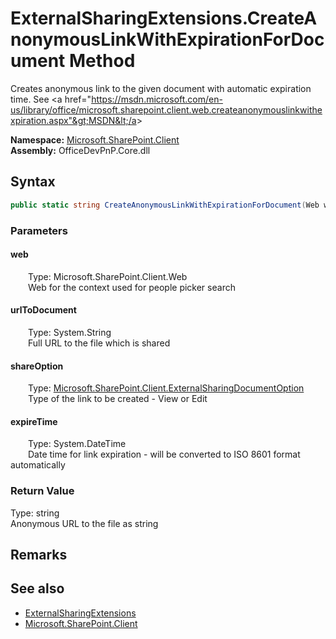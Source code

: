# ExternalSharingExtensions.CreateAnonymousLinkWithExpirationForDocument Method  
 Creates anonymous link to the given document with automatic expiration time. See &lt;a href="https://msdn.microsoft.com/en-us/library/office/microsoft.sharepoint.client.web.createanonymouslinkwithexpiration.aspx"&gt;MSDN&lt;/a&gt;  

**Namespace:** [Microsoft.SharePoint.Client](Microsoft.SharePoint.Client.md)  
**Assembly:** OfficeDevPnP.Core.dll  
## Syntax
```C#
public static string CreateAnonymousLinkWithExpirationForDocument(Web web, String urlToDocument, ExternalSharingDocumentOption shareOption, DateTime expireTime)
```
### Parameters
#### web  
&emsp;&emsp;Type: Microsoft.SharePoint.Client.Web  
&emsp;&emsp;Web for the context used for people picker search  

  

#### urlToDocument  
&emsp;&emsp;Type: System.String  
&emsp;&emsp;Full URL to the file which is shared  

  

#### shareOption  
&emsp;&emsp;Type: [Microsoft.SharePoint.Client.ExternalSharingDocumentOption](Microsoft.SharePoint.Client.ExternalSharingDocumentOption.md)  
&emsp;&emsp;Type of the link to be created - View or Edit  

  

#### expireTime  
&emsp;&emsp;Type: System.DateTime  
&emsp;&emsp;Date time for link expiration - will be converted to ISO 8601 format automatically  

  

### Return Value
Type: string  
Anonymous URL to the file as string  


## Remarks
  
## See also
- [ExternalSharingExtensions](Microsoft.SharePoint.Client.ExternalSharingExtensions.md) 
- [Microsoft.SharePoint.Client](Microsoft.SharePoint.Client.md) 
